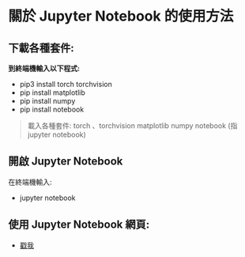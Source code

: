 # 關於 Jupyter Notebook 的使用方法
## 下載各種套件:
<b> 到終端機輸入以下程式: </b>
- pip3 install torch torchvision
- pip install matplotlib
- pip install numpy
- pip install notebook

> 載入各種套件:
> torch 、torchvision
> matplotlib
> numpy
> notebook (指jupyter notebook)

## 開啟 Jupyter Notebook

在終端機輸入:
- jupyter notebook

## 使用 Jupyter Notebook 網頁:
- [戳我](https://youtu.be/TZ81gjLyYKg)
